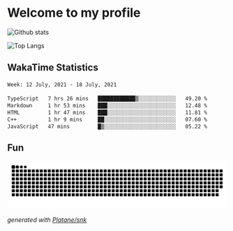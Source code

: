 # Welcome to my profile

![Github stats](https://github-readme-stats.vercel.app/api?username=xinthose&show_icons=true&theme=radical&count_private=true)

![Top Langs](https://github-readme-stats.vercel.app/api/top-langs/?username=xinthose)

## WakaTime Statistics
<!--START_SECTION:waka-->
```text
Week: 12 July, 2021 - 18 July, 2021

TypeScript   7 hrs 26 mins   ████████████▒░░░░░░░░░░░░   49.20 % 
Markdown     1 hr 53 mins    ███░░░░░░░░░░░░░░░░░░░░░░   12.48 % 
HTML         1 hr 47 mins    ███░░░░░░░░░░░░░░░░░░░░░░   11.81 % 
C++          1 hr 9 mins     ██░░░░░░░░░░░░░░░░░░░░░░░   07.60 % 
JavaScript   47 mins         █▒░░░░░░░░░░░░░░░░░░░░░░░   05.22 % 
```
<!--END_SECTION:waka-->

## Fun
![github contribution grid snake animation](https://raw.githubusercontent.com/xinthose/xinthose/output/github-contribution-grid-snake.svg)

_generated with [Platane/snk](https://github.com/Platane/snk)_
